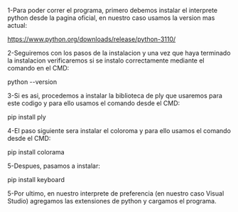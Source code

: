 1-Para poder correr el programa, primero debemos instalar el interprete python desde la pagina oficial, en nuestro caso usamos la version mas actual:

https://www.python.org/downloads/release/python-3110/

2-Seguiremos con los pasos de la instalacion y una vez que haya terminado la instalacion verificaremos si se instalo correctamente mediante el comando en el CMD:

python --version

3-Si es asi, procedemos a instalar la biblioteca de ply que usaremos para este codigo y para ello usamos el comando desde el CMD:

pip install ply

4-El paso siguiente sera instalar el coloroma y para ello usamos el comando desde el CMD:

pip install colorama

5-Despues, pasamos a instalar:

pip install keyboard

5-Por ultimo, en nuestro interprete de preferencia (en nuestro caso Visual Studio) agregamos las extensiones de python y cargamos el programa.

